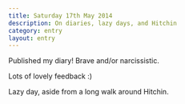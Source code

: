 ```yaml
---
title: Saturday 17th May 2014
description: On diaries, lazy days, and Hitchin
category: entry
layout: entry
---
```


Published my diary! Brave and/or narcissistic.

Lots of lovely feedback :)

Lazy day, aside from a long walk around Hitchin.
